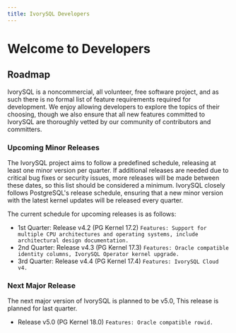 ```yaml
---
title: IvorySQL Developers
---
```


# Welcome to Developers


## Roadmap

IvorySQL is a noncommercial, all volunteer, free software project, and as such there is no formal list of feature requirements required for development. We enjoy allowing developers to explore the topics of their choosing, though we also ensure that all new features committed to IvorySQL are thoroughly vetted by our community of contributors and committers.

### Upcoming Minor Releases

The IvorySQL project aims to follow a predefined schedule, releasing at least one minor version per quarter. If additional releases are needed due to critical bug fixes or security issues, more releases will be made between these dates, so this list should be considered a minimum. IvorySQL closely follows PostgreSQL's release schedule, ensuring that a new minor version with the latest kernel updates will be released every quarter.

The current schedule for upcoming releases is as follows:

- 1st Quarter: Release v4.2 (PG Kernel 17.2) ```Features: Support for multiple CPU architectures and operating systems, include architectural design documentation.```
- 2nd Quarter: Release v4.3 (PG Kernel 17.3) ```Features: Oracle compatible identity columns, IvorySQL Operator kernel upgrade.```
- 3rd Quarter: Release v4.4 (PG Kernel 17.4) ```Features: IvorySQL Cloud v4.```

### Next Major Release
The next major version of IvorySQL is planned to be v5.0, This release is planned for last quarter.

- Release v5.0 (PG Kernel 18.0) ```Features: Oracle compatible rowid.```
